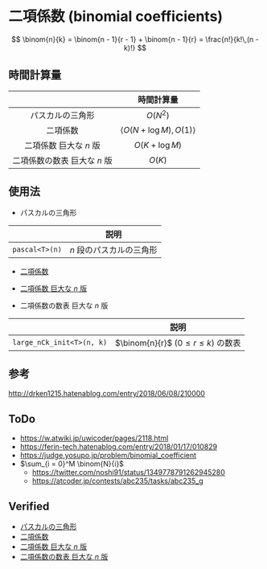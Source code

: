 # 二項係数 (binomial coefficients)

$$
  \binom{n}{k} = \binom{n - 1}{r - 1} + \binom{n - 1}{r} = \frac{n!}{k!\,(n - k)!}
$$


## 時間計算量

||時間計算量|
|:--:|:--:|
|パスカルの三角形|$O(N^2)$|
|二項係数|$\langle O(N + \log{M}), O(1) \rangle$|
|二項係数 巨大な $n$ 版|$O(K + \log{M})$|
|二項係数の数表 巨大な $n$ 版|$O(K)$|


## 使用法

- パスカルの三角形

||説明|
|:--:|:--:|
|`pascal<T>(n)`|$n$ 段のパスカルの三角形|

- [二項係数](../../../math/modint.hpp)

- [二項係数 巨大な $n$ 版](../../../math/modint.hpp)

- 二項係数の数表 巨大な $n$ 版

||説明|
|:--:|:--:|
|`large_nCk_init<T>(n, k)`|$\binom{n}{r}$ ($0 \leq r \leq k$) の数表|


## 参考

http://drken1215.hatenablog.com/entry/2018/06/08/210000


## ToDo

- https://w.atwiki.jp/uwicoder/pages/2118.html
- https://ferin-tech.hatenablog.com/entry/2018/01/17/010829
- https://judge.yosupo.jp/problem/binomial_coefficient
- $\sum_{i = 0}^M \binom{N}{i}$
  - https://twitter.com/noshi91/status/1349778791262945280
  - https://atcoder.jp/contests/abc235/tasks/abc235_g


## Verified

- [パスカルの三角形](https://atcoder.jp/contests/abc254/submissions/32252670)
- [二項係数](https://yukicoder.me/submissions/625071)
- [二項係数 巨大な $n$ 版](https://onlinejudge.u-aizu.ac.jp/solutions/problem/3071/review/5265683/emthrm/C++17)
- [二項係数の数表 巨大な $n$ 版](https://onlinejudge.u-aizu.ac.jp/solutions/problem/3071/review/5265694/emthrm/C++17)
